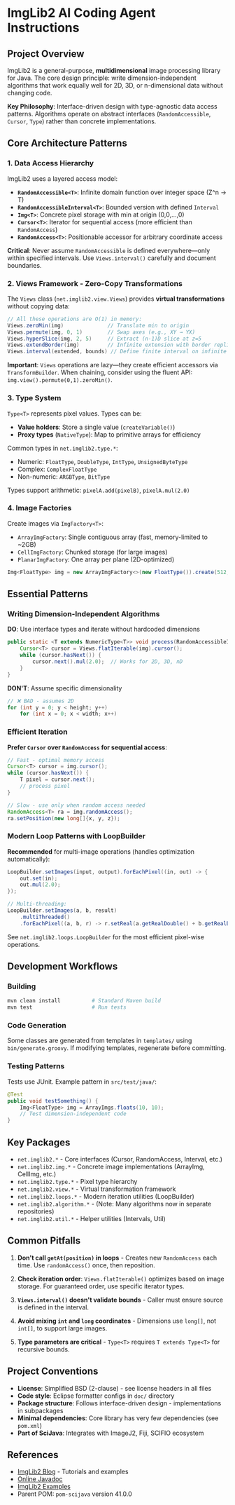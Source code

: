 # ImgLib2 AI Coding Agent Instructions

## Project Overview

ImgLib2 is a general-purpose, **multidimensional** image processing library for Java. The core design principle: write dimension-independent algorithms that work equally well for 2D, 3D, or n-dimensional data without changing code.

**Key Philosophy**: Interface-driven design with type-agnostic data access patterns. Algorithms operate on abstract interfaces (`RandomAccessible`, `Cursor`, `Type`) rather than concrete implementations.

## Core Architecture Patterns

### 1. Data Access Hierarchy

ImgLib2 uses a layered access model:

- **`RandomAccessible<T>`**: Infinite domain function over integer space (Z^n → T)
- **`RandomAccessibleInterval<T>`**: Bounded version with defined `Interval`
- **`Img<T>`**: Concrete pixel storage with min at origin (0,0,...,0)
- **`Cursor<T>`**: Iterator for sequential access (more efficient than `RandomAccess`)
- **`RandomAccess<T>`**: Positionable accessor for arbitrary coordinate access

**Critical**: Never assume `RandomAccessible` is defined everywhere—only within specified intervals. Use `Views.interval()` carefully and document boundaries.

### 2. Views Framework - Zero-Copy Transformations

The `Views` class (`net.imglib2.view.Views`) provides **virtual transformations** without copying data:

```java
// All these operations are O(1) in memory:
Views.zeroMin(img)              // Translate min to origin
Views.permute(img, 0, 1)        // Swap axes (e.g., XY → YX)
Views.hyperSlice(img, 2, 5)     // Extract (n-1)D slice at z=5
Views.extendBorder(img)         // Infinite extension with border replication
Views.interval(extended, bounds) // Define finite interval on infinite source
```

**Important**: `Views` operations are lazy—they create efficient accessors via `TransformBuilder`. When chaining, consider using the fluent API: `img.view().permute(0,1).zeroMin()`.

### 3. Type System

`Type<T>` represents pixel values. Types can be:
- **Value holders**: Store a single value (`createVariable()`)
- **Proxy types** (`NativeType`): Map to primitive arrays for efficiency

Common types in `net.imglib2.type.*`:
- Numeric: `FloatType`, `DoubleType`, `IntType`, `UnsignedByteType`
- Complex: `ComplexFloatType`
- Non-numeric: `ARGBType`, `BitType`

Types support arithmetic: `pixelA.add(pixelB)`, `pixelA.mul(2.0)`

### 4. Image Factories

Create images via `ImgFactory<T>`:
- `ArrayImgFactory`: Single contiguous array (fast, memory-limited to ~2GB)
- `CellImgFactory`: Chunked storage (for large images)
- `PlanarImgFactory`: One array per plane (2D-optimized)

```java
Img<FloatType> img = new ArrayImgFactory<>(new FloatType()).create(512, 512, 100);
```

## Essential Patterns

### Writing Dimension-Independent Algorithms

**DO**: Use interface types and iterate without hardcoded dimensions
```java
public static <T extends NumericType<T>> void process(RandomAccessibleInterval<T> img) {
    Cursor<T> cursor = Views.flatIterable(img).cursor();
    while (cursor.hasNext()) {
        cursor.next().mul(2.0);  // Works for 2D, 3D, nD
    }
}
```

**DON'T**: Assume specific dimensionality
```java
// ❌ BAD - assumes 2D
for (int y = 0; y < height; y++)
    for (int x = 0; x < width; x++)
```

### Efficient Iteration

**Prefer `Cursor` over `RandomAccess` for sequential access**:
```java
// Fast - optimal memory access
Cursor<T> cursor = img.cursor();
while (cursor.hasNext()) {
    T pixel = cursor.next();
    // process pixel
}

// Slow - use only when random access needed
RandomAccess<T> ra = img.randomAccess();
ra.setPosition(new long[]{x, y, z});
```

### Modern Loop Patterns with LoopBuilder

**Recommended** for multi-image operations (handles optimization automatically):
```java
LoopBuilder.setImages(input, output).forEachPixel((in, out) -> {
    out.set(in);
    out.mul(2.0);
});

// Multi-threading:
LoopBuilder.setImages(a, b, result)
    .multiThreaded()
    .forEachPixel((a, b, r) -> r.setReal(a.getRealDouble() + b.getRealDouble()));
```

See `net.imglib2.loops.LoopBuilder` for the most efficient pixel-wise operations.

## Development Workflows

### Building
```bash
mvn clean install          # Standard Maven build
mvn test                   # Run tests
```

### Code Generation
Some classes are generated from templates in `templates/` using `bin/generate.groovy`. If modifying templates, regenerate before committing.

### Testing Patterns
Tests use JUnit. Example pattern in `src/test/java/`:
```java
@Test
public void testSomething() {
    Img<FloatType> img = ArrayImgs.floats(10, 10);
    // Test dimension-independent code
}
```

## Key Packages

- `net.imglib2.*` - Core interfaces (Cursor, RandomAccess, Interval, etc.)
- `net.imglib2.img.*` - Concrete image implementations (ArrayImg, CellImg, etc.)
- `net.imglib2.type.*` - Pixel type hierarchy
- `net.imglib2.view.*` - Virtual transformation framework
- `net.imglib2.loops.*` - Modern iteration utilities (LoopBuilder)
- `net.imglib2.algorithm.*` - (Note: Many algorithms now in separate repositories)
- `net.imglib2.util.*` - Helper utilities (Intervals, Util)

## Common Pitfalls

1. **Don't call `getAt(position)` in loops** - Creates new `RandomAccess` each time. Use `randomAccess()` once, then reposition.

2. **Check iteration order**: `Views.flatIterable()` optimizes based on image storage. For guaranteed order, use specific iterator types.

3. **`Views.interval()` doesn't validate bounds** - Caller must ensure source is defined in the interval.

4. **Avoid mixing `int` and `long` coordinates** - Dimensions use `long[]`, not `int[]`, to support large images.

5. **Type parameters are critical** - `Type<T>` requires `T extends Type<T>` for recursive bounds.

## Project Conventions

- **License**: Simplified BSD (2-clause) - see license headers in all files
- **Code style**: Eclipse formatter configs in `doc/` directory
- **Package structure**: Follows interface-driven design - implementations in subpackages
- **Minimal dependencies**: Core library has very few dependencies (see `pom.xml`)
- **Part of SciJava**: Integrates with ImageJ2, Fiji, SCIFIO ecosystem

## References

- [ImgLib2 Blog](https://imglib.github.io/imglib2-blog) - Tutorials and examples
- [Online Javadoc](http://javadoc.imagej.net/ImgLib2/)
- [ImgLib2 Examples](http://imagej.net/ImgLib2_Examples)
- Parent POM: `pom-scijava` version 41.0.0
